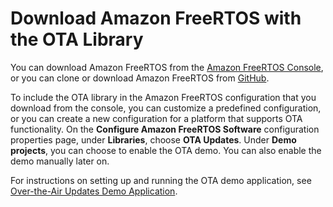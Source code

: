# Download Amazon FreeRTOS with the OTA Library<a name="ota-download-freertos"></a>

You can download Amazon FreeRTOS from the [Amazon FreeRTOS Console](freertos-ocw.md), or you can clone or download Amazon FreeRTOS from [GitHub](https://github.com/aws/amazon-freertos)\.

To include the OTA library in the Amazon FreeRTOS configuration that you download from the console, you can customize a predefined configuration, or you can create a new configuration for a platform that supports OTA functionality\. On the **Configure Amazon FreeRTOS Software** configuration properties page, under **Libraries**, choose **OTA Updates**\. Under **Demo projects**, you can choose to enable the OTA demo\. You can also enable the demo manually later on\.

For instructions on setting up and running the OTA demo application, see [Over\-the\-Air Updates Demo Application](ota-demo.md)\.